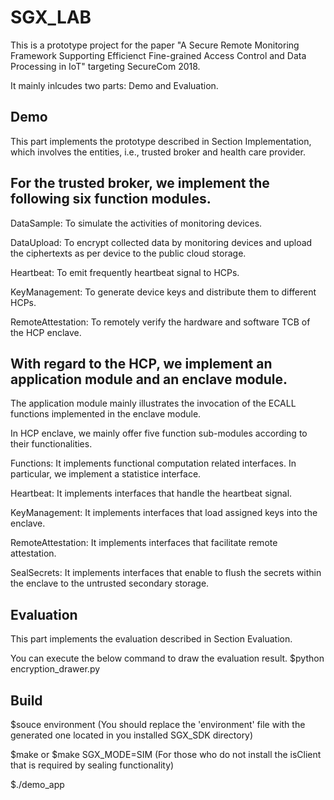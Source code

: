 # SGX_LAB

This is a prototype project for the paper "A Secure Remote Monitoring Framework Supporting Efficienct Fine-grained Access Control and Data Processing in IoT" targeting SecureCom 2018.

It mainly inlcudes two parts: Demo and Evaluation.

Demo
---------------------------------------------
This part implements the prototype described in Section Implementation, which involves the entities, i.e., trusted broker and health care provider.

For the trusted broker, we implement the following six function modules.
------------
DataSample: To simulate the activities of monitoring devices.

DataUpload: To encrypt collected data by monitoring devices and upload the ciphertexts as per device to the public cloud storage.

Heartbeat: To emit frequently heartbeat signal to HCPs.

KeyManagement: To generate device keys and distribute them to different HCPs.

RemoteAttestation: To remotely verify the hardware and software TCB of the HCP enclave.

With regard to the HCP, we implement an application module and an enclave module.
----------
The application module mainly illustrates the invocation of the ECALL functions implemented in the enclave module.

In HCP enclave, we mainly offer five function sub-modules according to their functionalities.

Functions: It implements functional computation related interfaces. In particular, we implement a statistice interface.

Heartbeat: It implements interfaces that handle the heartbeat signal.

KeyManagement: It implements interfaces that load assigned keys into the enclave.

RemoteAttestation: It implements interfaces that facilitate remote attestation.

SealSecrets: It implements interfaces that enable to flush the secrets within the enclave to the untrusted secondary storage.

Evaluation
---------------------------------------------
This part implements the evaluation described in Section Evaluation.

You can execute the below command to draw the evaluation result.
$python encryption_drawer.py


Build
---------------------------------------------
$souce environment (You should replace the 'environment' file with the generated one located in you installed SGX_SDK directory)

$make
or
$make SGX_MODE=SIM (For those who do not install the isClient that is required by sealing functionality)

$./demo_app
